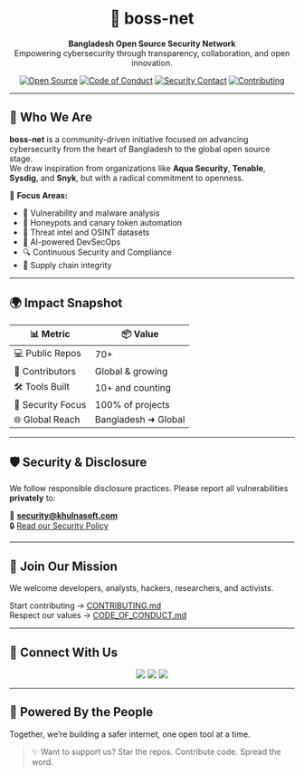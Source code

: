 <h1 align="center"> 🧬 boss-net </h1>
<p align="center">
  <b>Bangladesh Open Source Security Network</b><br>
  Empowering cybersecurity through transparency, collaboration, and open innovation.
</p>

<p align="center">
  <a href="https://github.com/boss-net"><img src="https://img.shields.io/badge/Open%20Source-100%25-green?style=flat-square" alt="Open Source"></a>
  <a href="https://github.com/boss-net/.github/blob/main/CODE_OF_CONDUCT.md"><img src="https://img.shields.io/badge/Conduct-Respectful-blueviolet?style=flat-square" alt="Code of Conduct"></a>
  <a href="mailto:security@khulnasoft.com"><img src="https://img.shields.io/badge/Report-Security%20Issue-red?style=flat-square" alt="Security Contact"></a>
  <a href="https://github.com/boss-net/.github/blob/main/CONTRIBUTING.md"><img src="https://img.shields.io/badge/Contributions-Welcome-brightgreen?style=flat-square" alt="Contributing"></a>
</p>

---

## 🧠 Who We Are

**boss-net** is a community-driven initiative focused on advancing cybersecurity from the heart of Bangladesh to the global open source stage.  
We draw inspiration from organizations like **Aqua Security**, **Tenable**, **Sysdig**, and **Snyk**, but with a radical commitment to openness.

🧬 **Focus Areas:**

- 🐞 Vulnerability and malware analysis  
- 🎣 Honeypots and canary token automation  
- 📡 Threat intel and OSINT datasets  
- 🤖 AI-powered DevSecOps  
- 🔍 Continuous Security and Compliance  
- 🔐 Supply chain integrity

---

## 🌍 Impact Snapshot

| 📊 Metric             | 📦 Value             |
|----------------------|----------------------|
| 💻 Public Repos       | 70+                  |
| 👥 Contributors       | Global & growing     |
| 🛠 Tools Built        | 10+ and counting     |
| 🔐 Security Focus     | 100% of projects     |
| 🌐 Global Reach       | Bangladesh ➜ Global  |

---

## 🛡️ Security & Disclosure

We follow responsible disclosure practices. Please report all vulnerabilities **privately** to:

📩 **[security@khulnasoft.com](mailto:security@khulnasoft.com)**  
🔒 [Read our Security Policy](https://github.com/boss-net/.github/blob/main/SECURITY.md)

---

## 🤝 Join Our Mission

We welcome developers, analysts, hackers, researchers, and activists.

Start contributing → [CONTRIBUTING.md](https://github.com/boss-net/.github/blob/main/CONTRIBUTING.md)  
Respect our values → [CODE_OF_CONDUCT.md](https://github.com/boss-net/.github/blob/main/CODE_OF_CONDUCT.md)

---

## 💬 Connect With Us

<p align="center">
  <a href="mailto:security@khulnasoft.com"><img src="https://img.shields.io/badge/email-security@boss--net.org-blue?style=for-the-badge&logo=gmail"></a>
  <a href="https://github.com/boss-net"><img src="https://img.shields.io/badge/github-boss--net-181717?style=for-the-badge&logo=github"></a>
  <a href="https://boss-net.github.io"><img src="https://img.shields.io/badge/website-boss--net.github.io-0a0a0a?style=for-the-badge&logo=vercel"></a>
</p>

---

## 🧩 Powered By the People

Together, we’re building a safer internet, one open tool at a time.

> ✨ Want to support us? Star the repos. Contribute code. Spread the word.

